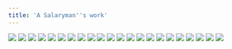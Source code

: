 ```yaml
---
title: 'A Salaryman''s work'
---
```


![](images/violence-salaryman-teppei/part-4/t74.jpg)
![](images/violence-salaryman-teppei/part-4/t75.jpg)
![](images/violence-salaryman-teppei/part-4/t76.jpg)
![](images/violence-salaryman-teppei/part-4/t77.jpg)
![](images/violence-salaryman-teppei/part-4/t78.jpg)
![](images/violence-salaryman-teppei/part-4/t79.jpg)
![](images/violence-salaryman-teppei/part-4/t80.jpg)
![](images/violence-salaryman-teppei/part-4/t81.jpg)
![](images/violence-salaryman-teppei/part-4/t82.jpg)
![](images/violence-salaryman-teppei/part-4/t83.jpg)
![](images/violence-salaryman-teppei/part-4/t84.jpg)
![](images/violence-salaryman-teppei/part-4/t85.jpg)
![](images/violence-salaryman-teppei/part-4/t86.jpg)
![](images/violence-salaryman-teppei/part-4/t87.jpg)
![](images/violence-salaryman-teppei/part-4/t88.jpg)
![](images/violence-salaryman-teppei/part-4/t89.jpg)
![](images/violence-salaryman-teppei/part-4/t90.jpg)
![](images/violence-salaryman-teppei/part-4/t91.jpg)
![](images/violence-salaryman-teppei/part-4/t92.jpg)
![](images/violence-salaryman-teppei/part-4/t93.jpg)
![](images/violence-salaryman-teppei/part-4/t94.jpg)
![](images/violence-salaryman-teppei/part-4/t95.jpg)